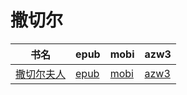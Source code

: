 # 撒切尔

| 书名 | epub | mobi | azw3 |
| --- | --- | --- | --- |
| [撒切尔夫人](http://ct.dalanmei.com/f/31084289-571736750-d597e8) | [epub](http://ct.dalanmei.com/f/31084289-571736750-d597e8) | [mobi](http://ct.dalanmei.com/f/31084289-571605711-903d98) | [azw3](http://ct.dalanmei.com/f/31084289-571915402-e8a43f) |
